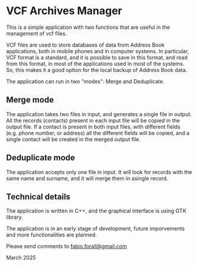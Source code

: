 
# VCF Archives Manager


This is a simple application with two functions that are useful in the management of vcf files.

VCF files are used to store databases of data from Address Book applications, both in mobile phones and in computer systems.
In particular, VCF format is a standard, and it is possible to save in this format, and read from this format, in most of the applications used in most of the systems.
So, this makes it a good option for the local backup of Address Book data.

The application can run in two "modes": Merge and Deduplicate.


## Merge mode

The application takes two files in input, and generates a single file in output. All the records (contacts) present in each input file will be copied in the output file. If a contact is present in both input files, with different fields (e.g. phone number, or address) all the different fields will be copied, and a single contact will be created in the merged output file.

## Deduplicate mode

The application accepts only one file in input. It will look for records with the same name and surname, and it will merge them in asingle record.



## Technical details

The application is written in C++, and the graphical interface is using GTK library.



The application is in an early stage of development, future imporvements and more functionalities are planned.

Please send comments to <fabio.forall@gmail.com>


March 2025
